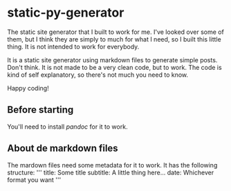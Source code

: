 # static-py-generator
The static site generator that I built to work for me.
I've looked over some of them, but I think they are simply to much for what I need, so I built this little thing. It is not intended to work for everybody.

It is a static site generator using markdown files to generate simple posts. Don't think. It is not made to be a very clean code, but to work.
The code is kind of self explanatory, so there's not much you need to know.

Happy coding!

## Before starting

You'll need to install *pandoc* for it to work.

## About de markdown files

The mardown files need some metadata for it to work. It has the following structure:
'''
	title: Some title
	subtitle: A little thing here...
	date: Whichever format you want
'''
